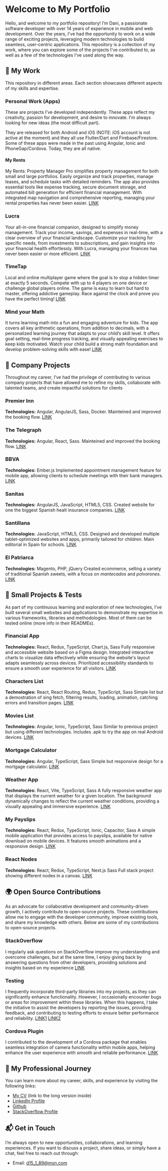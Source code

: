 # Welcome to My Portfolio

Hello, and welcome to my portfolio repository! I’m Dani, a passionate software developer with over 14 years of experience in mobile and web development. Over the years, I've had the opportunity to work on a wide range of exciting projects, leveraging modern technologies to build seamless, user-centric applications. This repository is a collection of my work, where you can explore some of the projects I’ve contributed to, as well as a few of the technologies I’ve used along the way.


## 🚀 My Work
This repository in different areas. Each section showcases different aspects of my skills and expertise.

### Personal Work (Apps)
These are projects I’ve developed independently. These apps reflect my creativity, passion for development, and desire to innovate. I'm always looking for new ideas (the most difficult part).

They are released for both Android and iOS (NOTE: iOS account is not active at the moment) and they all use Flutter/Dart and Firebase/Firestore. Some of these apps were made in the past using Angular, Ionic and PhoneGap/Cordova. Today, they are all native.

#### My Rents

My Rents: Property Manager Pro simplifies property management for both small and large portfolios. Easily organize and track properties, manage leases, and schedule tasks with detailed reminders. The app also provides essential tools like expense tracking, secure document storage, and automated bill generation for efficient financial management. With integrated map navigation and comprehensive reporting, managing your rental properties has never been easier.
[LINK](https://play.google.com/store/apps/details?id=com.drodriguez.my_rents)

### Lucra
Your all-in-one financial companion, designed to simplify money management. Track your income, savings, and expenses in real-time, with a clear overview of your financial landscape. Customize your tracking for specific needs, from investments to subscriptions, and gain insights into your financial health effortlessly. With Lucra, managing your finances has never been easier or more efficient.
[LINK](https://play.google.com/store/apps/details?id=com.drodriguez.profits)

### TimeTap
Local and online multiplayer game where the goal is to stop a hidden timer at exactly 5 seconds. Compete with up to 4 players on one device or challenge global players online. The game is easy to learn but hard to master, offering addictive gameplay. Race against the clock and prove you have the perfect timing!
[LINK](https://play.google.com/store/apps/details?id=com.drodriguez.time_tap)

### Mind your Math
It turns learning math into a fun and engaging adventure for kids. The app covers all key arithmetic operations, from addition to decimals, with a personalized learning journey that adapts to your child’s skill level. It offers goal setting, real-time progress tracking, and visually appealing exercises to keep kids motivated. Watch your child build a strong math foundation and develop problem-solving skills with ease!
[LINK](https://play.google.com/store/apps/details?id=mind.your.maths)


## 💼 Company Projects

Throughout my career, I’ve had the privilege of contributing to various company projects that have allowed me to refine my skills, collaborate with talented teams, and create impactful solutions for clients

### Premier Inn
**Technologies:** Angular, AngularJS, Sass, Docker.
Mainteined and improved the booking flow.
[LINK](https://www.premierinn.com)

### The Telegraph
**Technologies:** Angular, React, Sass.
Mainteined and improved the booking flow.
[LINK](https://www.telegraph.co.uk)

### BBVA
**Technologies:** Ember.js
Implemented appointment management feature for mobile app, allowing clients to schedule meetings with their bank managers.
[LINK](https://play.google.com/store/apps/details?id=com.bbva.bbvacontigo)

### Sanitas
**Technologies:** AngularJS, JavaScript, HTML5, CSS.
Created website for one the biggest Spanish healt insurance companies.
[LINK](https://www.sanitas.es)

### Santillana
**Technologies:** JavaScript, HTML5, CSS.
Designed and developed multiple tablet-optimized websites and apps, primarily tailored for children. Main editorial in Spain for schools.
[LINK](https://santillana.es/libros-digitales/)

### El Patriarca
**Technologies:** Magento, PHP, jQuery
Created ecommerce, selling a variety of traditional Spanish sweets, with a focus on *mantecados* and *polvorones*.
[LINK](https://www.elpatriarca.com)


## 🧪 Small Projects & Tests

As part of my continuous learning and exploration of new technologies, I’ve built several small websites and applications to demonstrate my expertise in various frameworks, libraries and methodologies. Most of them can be tested online (more info in their READMEs).

### Financial App
**Technologies:** React, Redux, TypeScript, Chart.js, Sass
Fully responsive and accessible website based on a Figma design. Integrated interactive charts to visualize data effectively while ensuring the website's layout adapts seamlessly across devices. Prioritized accessibility standards to ensure a smooth user experience for all visitors.
[LINK](https://github.com/erperejildo/financial-dashboard)

### Characters List
**Technologies:** React, React Routing, Redux, TypeScript, Sass
Simple list but a demostration of sing fetch, filtering results, loading, animation, catching errors and transition pages. 
[LINK](https://github.com/erperejildo/rick_and_morty)

### Movies List
**Technologies:** Angular, Ionic, TypeScript, Sass
Similar to previous project but using different technologies. Includes .apk to try the app on real Android devices.
[LINK](https://github.com/erperejildo/tv-maze)

### Mortgage Calculator
**Technologies:** Angular, TypeScript, Sass
Simple but responsive design for a mortgage calculator.
[LINK](https://github.com/erperejildo/mortgage-calculator)

### Weather App
**Technologies:** React, Vite, TypeScript, Sass
A fully responsive weather app that displays the current weather for a given location. The background dynamically changes to reflect the current weather conditions, providing a visually appealing and immersive experience.
[LINK](https://github.com/erperejildo/weather-app)

### My Payslips
**Technologies:** React, Redux, TypeScript, Ionic, Capacitor, Sass
A simple mobile application that provides access to payslips, available for native download on mobile devices. It features smooth animations and a responsive design.
[LINK](https://github.com/erperejildo/myPayslips)

### React Nodes
**Technologies:** React, Redux, TypeScript, Next.js Sass
Full stack project showing different nodes in a canvas.
[LINK](https://github.com/erperejildo/react-nodes)


## 🌍 Open Source Contributions

As an advocate for collaborative development and community-driven growth, I actively contribute to open-source projects. These contributions allow me to engage with the developer community, improve existing tools, and share my knowledge with others. Below are some of my contributions to open-source projects.

### StackOverflow
I regularly ask questions on StackOverflow improve my understanding and overcome challenges, but at the same time, I enjoy giving back by answering questions from other developers, providing solutions and insights based on my experience
[LINK](https://stackoverflow.com/users/4858133/dani?tab=topactivity)

### Testing
I frequently incorporate third-party libraries into my projects, as they can significantly enhance functionality. However, I occasionally encounter bugs or areas for improvement within these libraries. When this happens, I take the initiative to assist the developers by reporting the issues, providing feedback, and contributing to testing efforts to ensure better performance and reliability.
[LINK1](https://github.com/flutter/flutter/issues/158830#issuecomment-2486818956) [LINK2](https://github.com/Abedalkareem/games_services/issues/129)

### Cordova Plugin
I contributed to the development of a Cordova package that enables seamless integration of camera functionality within mobile apps, helping enhance the user experience with smooth and reliable performance.
[LINK](https://github.com/erperejildo/cordova-plugin-preview-camera)


## 📄 My Professional Journey
You can learn more about my career, skills, and experience by visiting the following links:

- [My CV](https://docs.google.com/document/d/1DrqobsRgiosTduWnGF9OLhC2TFsRpVO5Yc1YBz5Myuo/edit?tab=t.0) (link to the long version inside)
- [LinkedIn Profile](https://www.linkedin.com/in/daniel-rodr%C3%ADguez-ram%C3%ADrez-6373a391/)
- [Github](https://github.com/erperejildo)
- [StackOverflow Profile](https://stackoverflow.com/users/4858133/dani)

## 📬 Get in Touch
I’m always open to new opportunities, collaborations, and learning experiences. If you want to discuss a project, share ideas, or simply have a chat, feel free to reach out through:
- Email: d15_1_89@msn.com